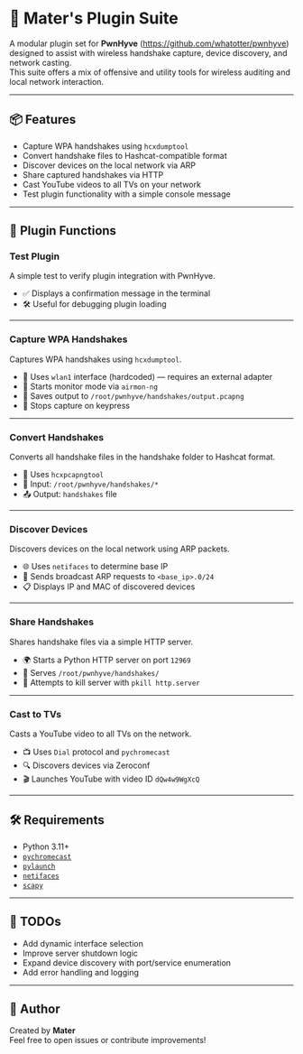 # 🔐 Mater's Plugin Suite

A modular plugin set for **PwnHyve** (https://github.com/whatotter/pwnhyve) designed to assist with wireless handshake capture, device discovery, and network casting.  
This suite offers a mix of offensive and utility tools for wireless auditing and local network interaction.

---

## 📦 Features

- Capture WPA handshakes using `hcxdumptool`
- Convert handshake files to Hashcat-compatible format
- Discover devices on the local network via ARP
- Share captured handshakes via HTTP
- Cast YouTube videos to all TVs on your network
- Test plugin functionality with a simple console message

---

## 🧩 Plugin Functions

### Test Plugin
A simple test to verify plugin integration with PwnHyve.

- ✅ Displays a confirmation message in the terminal  
- 🛠️ Useful for debugging plugin loading

---

### Capture WPA Handshakes
Captures WPA handshakes using `hcxdumptool`.

- 📡 Uses `wlan1` interface (hardcoded) — requires an external adapter  
- 🧪 Starts monitor mode via `airmon-ng`  
- 📝 Saves output to `/root/pwnhyve/handshakes/output.pcapng`  
- 🛑 Stops capture on keypress

---

### Convert Handshakes
Converts all handshake files in the handshake folder to Hashcat format.

- 🔄 Uses `hcxpcapngtool`  
- 📁 Input: `/root/pwnhyve/handshakes/*`  
- 📤 Output: `handshakes` file

---

### Discover Devices
Discovers devices on the local network using ARP packets.

- 🌐 Uses `netifaces` to determine base IP  
- 📡 Sends broadcast ARP requests to `<base_ip>.0/24`  
- 📋 Displays IP and MAC of discovered devices

---

### Share Handshakes
Shares handshake files via a simple HTTP server.

- 🌍 Starts a Python HTTP server on port `12969`  
- 📁 Serves `/root/pwnhyve/handshakes/`  
- 🛑 Attempts to kill server with `pkill http.server`

---

### Cast to TVs
Casts a YouTube video to all TVs on the network.

- 📺 Uses `Dial` protocol and `pychromecast`  
- 🔍 Discovers devices via Zeroconf  
- 🎬 Launches YouTube with video ID `dQw4w9WgXcQ`

---

## 🛠️ Requirements

- Python 3.11+
- [`pychromecast`](https://pypi.org/project/PyChromecast/)
- [`pylaunch`](https://pypi.org/project/pylaunch/)
- [`netifaces`](https://pypi.org/project/netifaces/)
- [`scapy`](https://pypi.org/project/scapy/)

---

## 🚧 TODOs

- Add dynamic interface selection  
- Improve server shutdown logic  
- Expand device discovery with port/service enumeration  
- Add error handling and logging

---

## 🧠 Author

Created by **Mater**  
Feel free to open issues or contribute improvements!
